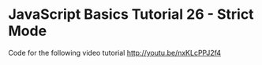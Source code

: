 JavaScript Basics Tutorial 26 - Strict Mode
===========================================

Code for the following video tutorial http://youtu.be/nxKLcPPJ2f4
